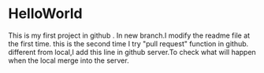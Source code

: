 # HelloWorld
This is my first project in github .
In new branch.I modify the readme file at the first time.
this is the second time I try  "pull request" function in github.
different from local,I add this line in github server.To check what will happen when the local merge into the server.
